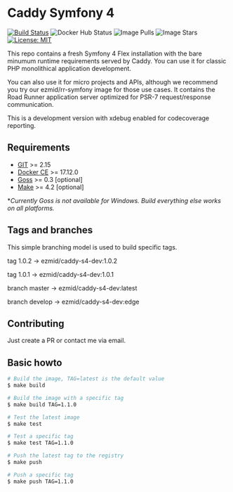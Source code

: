 # Caddy Symfony 4

[![Build Status](https://travis-ci.org/ezmid/caddy-s4.svg?branch=master)](https://travis-ci.org/ezmid/caddy-s4)
![Docker Hub Status](https://img.shields.io/docker/cloud/build/ezmid/caddy-s4.svg)
![Image Pulls](https://img.shields.io/docker/pulls/ezmid/caddy-s4.svg)
![Image Stars](https://img.shields.io/docker/stars/ezmid/caddy-s4.svg)
[![License: MIT](https://img.shields.io/badge/License-MIT-green.svg)](https://opensource.org/licenses/MIT)

This repo contains a fresh Symfony 4 Flex installation with the bare minumum runtime requirements served by Caddy. You can use it for classic PHP monolithical application development.

You can also use it for micro projects and APIs, although we recommend you try
our ezmid/rr-symfony image for those use cases. It contains the Road Runner
application server optimized for PSR-7 request/response communication.

This is a development version with xdebug enabled for codecoverage reporting.

## Requirements

- [GIT](https://git-scm.com/) >= 2.15
- [Docker CE](https://www.docker.com/) >= 17.12.0
- [Goss](https://github.com/aelsabbahy/goss) >= 0.3 [optional]
- [Make](https://www.gnu.org/software/make/) >= 4.2 [optional]

**Currently Goss is not available for Windows. Build everything else works on all platforms.*


## Tags and branches

This simple branching model is used to build specific tags.

tag 1.0.2 -> ezmid/caddy-s4-dev:1.0.2

tag 1.0.1 -> ezmid/caddy-s4-dev:1.0.1

branch master -> ezmid/caddy-s4-dev:latest

branch develop -> ezmid/caddy-s4-dev:edge


## Contributing

Just create a PR or contact me via email.


## Basic howto
```sh
# Build the image, TAG=latest is the default value
$ make build

# Build the image with a specific tag
$ make build TAG=1.1.0

# Test the latest image
$ make test

# Test a specific tag
$ make test TAG=1.1.0

# Push the latest tag to the registry
$ make push

# Push a specific tag
$ make push TAG=1.1.0

```

